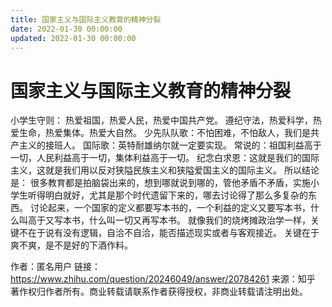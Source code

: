 ```yaml
---
title: 国家主义与国际主义教育的精神分裂
date: 2022-01-30 00:00:00
updated: 2022-01-30 00:00:00
---
```


# 国家主义与国际主义教育的精神分裂

小学生守则：
热爱祖国，热爱人民，热爱中国共产党。 遵纪守法，热爱科学，热爱生命，热爱集体。热爱大自然。
少先队队歌：不怕困难，不怕敌人，我们是共产主义的接班人。
国际歌：英特耐雄纳尔就一定要实现。
常说的：祖国利益高于一切，人民利益高于一切，集体利益高于一切。
纪念白求恩：这就是我们的国际主义，这就是我们用以反对狭隘民族主义和狭隘爱国主义的国际主义。
所以结论是：
很多教育都是拍脑袋出来的，想到哪就说到哪的，管他矛盾不矛盾，实施小学生听得明白就好，尤其是那个时代遗留下来的，哪去讨论得了那么多复杂的东西。
讨论起来，一个国家的定义都要写本书的，一个利益的定义又要写本书，什么叫高于又写本书，什么叫一切又再写本书。
就像我们的烧烤摊政治学一样，关键不在于说有没有逻辑，自洽不自洽，能否描述现实或者与客观接近。 关键在于爽不爽，是不是好的下酒作料。

作者：匿名用户
链接：https://www.zhihu.com/question/20246049/answer/20784261
来源：知乎
著作权归作者所有。商业转载请联系作者获得授权，非商业转载请注明出处。
